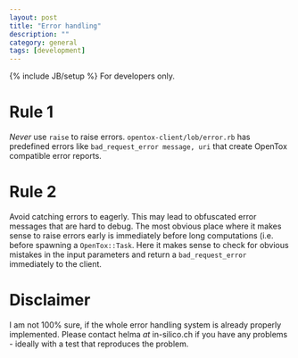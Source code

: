 ```yaml
---
layout: post
title: "Error handling"
description: ""
category: general
tags: [development]
---
```

{% include JB/setup %}
For developers only.

Rule 1
======

*Never* use `raise` to raise errors. `opentox-client/lob/error.rb` has predefined errors like `bad_request_error message, uri` that create OpenTox compatible error reports.

Rule 2
======

Avoid catching errors to eagerly. This may lead to obfuscated error messages that are hard to debug. The most obvious place where it makes sense to raise errors early is immediately before long computations (i.e. before spawning a `OpenTox::Task`. Here it makes sense to check for obvious mistakes in the input parameters and return a `bad_request_error` immediately to the client.

Disclaimer
==========

I am not 100% sure, if the whole error handling system is already properly implemented. Please contact helma _at_ in-silico.ch if you have any problems - ideally with a test that reproduces the problem.
